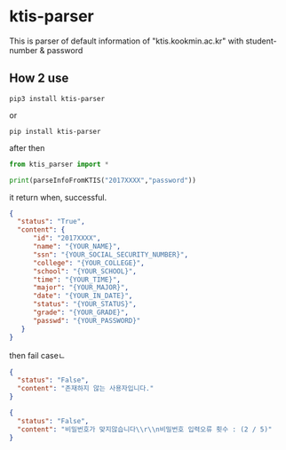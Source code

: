 # ktis-parser

This is parser of default information of "ktis.kookmin.ac.kr" with student-number & password

## How 2 use

```
pip3 install ktis-parser
```

or

```
pip install ktis-parser
```

after then

```python
from ktis_parser import *

print(parseInfoFromKTIS("2017XXXX","password"))

```

it return when, successful.
```json
{
  "status": "True",
  "content": {
      "id": "2017XXXX",
      "name": "{YOUR_NAME}",
      "ssn": "{YOUR_SOCIAL_SECURITY_NUMBER}",
      "college": "{YOUR_COLLEGE}",
      "school": "{YOUR_SCHOOL}",
      "time": "{YOUR_TIME}",
      "major": "{YOUR_MAJOR}",
      "date": "{YOUR_IN_DATE}",
      "status": "{YOUR_STATUS}",
      "grade": "{YOUR_GRADE}",
      "passwd": "{YOUR_PASSWORD}"
   }
}
```
then fail caseㄴ
```json
{
  "status": "False",
  "content": "존재하지 않는 사용자입니다."
}
```

```json
{
  "status": "False",
  "content": "비밀번호가 맞지않습니다\\r\\n비밀번호 입력오류 횟수 : (2 / 5)"
}
```
